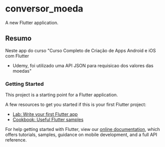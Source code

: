 # conversor_moeda

A new Flutter application.

## Resumo

Neste app do curso "Curso Completo de Criação de Apps Android e iOS com Flutter
 - Udemy, foi utilizado uma API JSON para requisicao dos valores das moedas"

### Getting Started

This project is a starting point for a Flutter application.

A few resources to get you started if this is your first Flutter project:

- [Lab: Write your first Flutter app](https://flutter.io/docs/get-started/codelab)
- [Cookbook: Useful Flutter samples](https://flutter.io/docs/cookbook)

For help getting started with Flutter, view our 
[online documentation](https://flutter.io/docs), which offers tutorials, 
samples, guidance on mobile development, and a full API reference.
